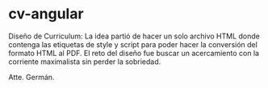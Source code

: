 # cv-angular
Diseño de Curriculum:
La idea partió de hacer un solo archivo HTML donde contenga las etiquetas de style y script para poder hacer la conversión del formato HTML al PDF.
El reto del diseño fue buscar un acercamiento con la corriente maximalista sin perder la sobriedad.

Atte. Germán.
